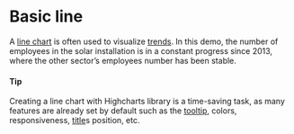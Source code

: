 # Basic line
A [line chart](https://api.highcharts.com/highcharts/plotOptions.line) is often used to visualize [trends](https://smartvikisogn.github.io/HChartsCatalog/webpages/trend.html). In this demo, the number of employees in the solar installation is in a constant progress since 2013, where the other sector’s employees number has been stable.

#### Tip
Creating a line chart with Highcharts library is a time-saving task, as many features are already set by default such as the [tooltip](https://api.highcharts.com/highcharts/tooltip), colors, responsiveness, [title](https://api.highcharts.com/class-reference/Chart.title)s position, etc.
